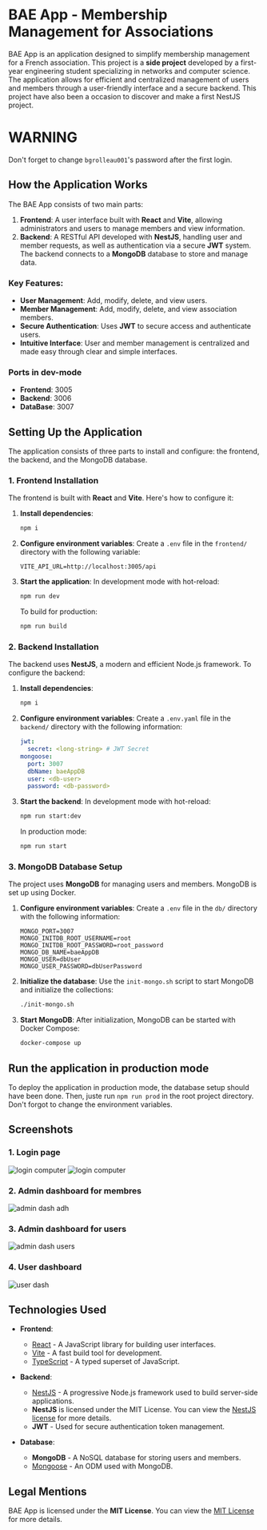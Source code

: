 # BAE App - Membership Management for Associations

BAE App is an application designed to simplify membership management for a French association. This project is a **side project** developed by a first-year engineering student specializing in networks and computer science. The application allows for efficient and centralized management of users and members through a user-friendly interface and a secure backend. This project have also been a occasion to discover and make a first NestJS project.

# WARNING
Don't forget to change `bgrolleau001`'s password after the first login. 

## How the Application Works

The BAE App consists of two main parts:
1. **Frontend**: A user interface built with **React** and **Vite**, allowing administrators and users to manage members and view information.
2. **Backend**: A RESTful API developed with **NestJS**, handling user and member requests, as well as authentication via a secure **JWT** system. The backend connects to a **MongoDB** database to store and manage data.

### Key Features:
- **User Management**: Add, modify, delete, and view users.
- **Member Management**: Add, modify, delete, and view association members.
- **Secure Authentication**: Uses **JWT** to secure access and authenticate users.
- **Intuitive Interface**: User and member management is centralized and made easy through clear and simple interfaces.

### Ports in dev-mode
- **Frontend**: 3005
- **Backend**: 3006
- **DataBase**: 3007

## Setting Up the Application

The application consists of three parts to install and configure: the frontend, the backend, and the MongoDB database.

### 1. Frontend Installation

The frontend is built with **React** and **Vite**. Here's how to configure it:

1. **Install dependencies**:
   ```bash
   npm i
   ```

2. **Configure environment variables**:
   Create a `.env` file in the `frontend/` directory with the following variable:
   ```env
   VITE_API_URL=http://localhost:3005/api
   ```

3. **Start the application**:
   In development mode with hot-reload:
   ```bash
   npm run dev
   ```

   To build for production:
   ```bash
   npm run build
   ```

### 2. Backend Installation

The backend uses **NestJS**, a modern and efficient Node.js framework. To configure the backend:

1. **Install dependencies**:
   ```bash
   npm i
   ```

2. **Configure environment variables**:
   Create a `.env.yaml` file in the `backend/` directory with the following information:
   ```yml
   jwt: 
     secret: <long-string> # JWT Secret
   mongoose:
     port: 3007
     dbName: baeAppDB
     user: <db-user>
     password: <db-password>
   ```

3. **Start the backend**:
   In development mode with hot-reload:
   ```bash
   npm run start:dev
   ```

   In production mode:
   ```bash
   npm run start
   ```

### 3. MongoDB Database Setup

The project uses **MongoDB** for managing users and members. MongoDB is set up using Docker.

1. **Configure environment variables**:
   Create a `.env` file in the `db/` directory with the following information:
   ```env
   MONGO_PORT=3007
   MONGO_INITDB_ROOT_USERNAME=root
   MONGO_INITDB_ROOT_PASSWORD=root_password
   MONGO_DB_NAME=baeAppDB
   MONGO_USER=dbUser
   MONGO_USER_PASSWORD=dbUserPassword
   ```

2. **Initialize the database**:
   Use the `init-mongo.sh` script to start MongoDB and initialize the collections:
   ```bash
   ./init-mongo.sh
   ```

3. **Start MongoDB**:
   After initialization, MongoDB can be started with Docker Compose:
   ```bash
   docker-compose up
   ```

## Run the application in production mode
To deploy the application in production mode, the database setup should have been done. Then, juste run `npm run prod` in the root project directory. Don't forgot to change the environment variables.

## Screenshots
### 1. Login page
![login computer](./img/login1.png)
![login computer](./img/login2.png)
### 2. Admin dashboard for membres
![admin dash adh](./img/admin_dash_adh.png)
### 3. Admin dashboard for users
![admin dash users](./img/admin_dash_user.png)
### 4. User dashboard
![user dash](./img/user_dash.png)

## Technologies Used

- **Frontend**: 
  - [React](https://reactjs.org/) - A JavaScript library for building user interfaces.
  - [Vite](https://vitejs.dev/) - A fast build tool for development.
  - [TypeScript](https://www.typescriptlang.org/) - A typed superset of JavaScript.
  
- **Backend**: 
  - [NestJS](https://nestjs.com/) - A progressive Node.js framework used to build server-side applications.
  - **NestJS** is licensed under the MIT License. You can view the [NestJS license](https://github.com/nestjs/nest/blob/master/LICENSE) for more details.
  - **JWT** - Used for secure authentication token management.

- **Database**:
  - **MongoDB** - A NoSQL database for storing users and members.
  - [Mongoose](https://mongoosejs.com/) - An ODM used with MongoDB.

## Legal Mentions

BAE App is licensed under the **MIT License**. You can view the [MIT License](./LICENSE) for more details.

